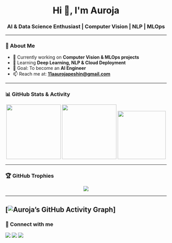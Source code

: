 <h1 align="center">Hi 👋, I'm Auroja</h1>
<h3 align="center">AI & Data Science Enthusiast | Computer Vision | NLP | MLOps</h3>

---

### 🚀 About Me
- 🔭 Currently working on **Computer Vision & MLOps projects**
- 🌱 Learning **Deep Learning, NLP & Cloud Deployment**
- 🎯 Goal: To become an **AI Engineer**
- 📫 Reach me at: **11aaurojapeshin@gmail.com**

---

### 📊 GitHub Stats & Activity

<div align="center">

  <!-- Stats Card -->
  <img src="https://github-readme-stats.vercel.app/api?username=auroja2&show_icons=true&theme=tokyonight&rank_icon=github&hide_border=true" height="170px"/>
  
  <!-- Streak Stats -->
  <img src="https://streak-stats.demolab.com?user=auroja2&theme=tokyonight&hide_border=true" height="170px"/>

  <!-- Top Languages -->
  <img src="https://github-readme-stats.vercel.app/api/top-langs/?username=auroja2&layout=compact&theme=tokyonight&hide_border=true" height="150px"/>

</div>

---

### 🏆 GitHub Trophies
<p align="center">
  <img src="https://github-profile-trophy.vercel.app/?username=auroja2&theme=tokyonight&no-frame=true&no-bg=true&margin-w=4" />
</p>


---
[![Auroja’s GitHub Activity Graph](https://github-readme-activity-graph.vercel.app/graph?username=auroja2&theme=github-compact)]
-
### 🔗 Connect with me
<p align="left">
  <a href="https://www.linkedin.com/in/auroja-peshin-24032a363?utm_source=share&utm_campaign=share_via&utm_content=profile&utm_medium=android_app" target="blank"><img src="https://img.shields.io/badge/-LinkedIn-blue?logo=linkedin&logoColor=white" /></a>
  <a href="11aaurojapeshin@gmail.com"><img src="https://img.shields.io/badge/-Gmail-red?logo=gmail&logoColor=white" /></a>
  <a href="https://github.com/auroja2" target="blank"><img src="https://img.shields.io/badge/-GitHub-black?logo=github&logoColor=white" /></a>
</p>
